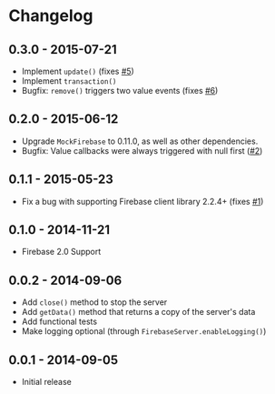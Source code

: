 # Changelog

## 0.3.0 - 2015-07-21

- Implement `update()` (fixes [#5](https://github.com/urish/firebase-server/issues/5))
- Implement `transaction()`
- Bugfix: `remove()` triggers two value events (fixes [#6](https://github.com/urish/firebase-server/issues/6))

## 0.2.0 - 2015-06-12

- Upgrade `MockFirebase` to 0.11.0, as well as other dependencies.
- Bugfix: Value callbacks were always triggered with null first ([#2](https://github.com/urish/firebase-server/issues/2))

## 0.1.1 - 2015-05-23

- Fix a bug with supporting Firebase client library 2.2.4+ (fixes [#1](https://github.com/urish/firebase-server/issues/1))

## 0.1.0 - 2014-11-21

- Firebase 2.0 Support

## 0.0.2 - 2014-09-06

- Add `close()` method to stop the server
- Add `getData()` method that returns a copy of the server's data 
- Add functional tests
- Make logging optional (through `FirebaseServer.enableLogging()`)

## 0.0.1 - 2014-09-05

- Initial release
